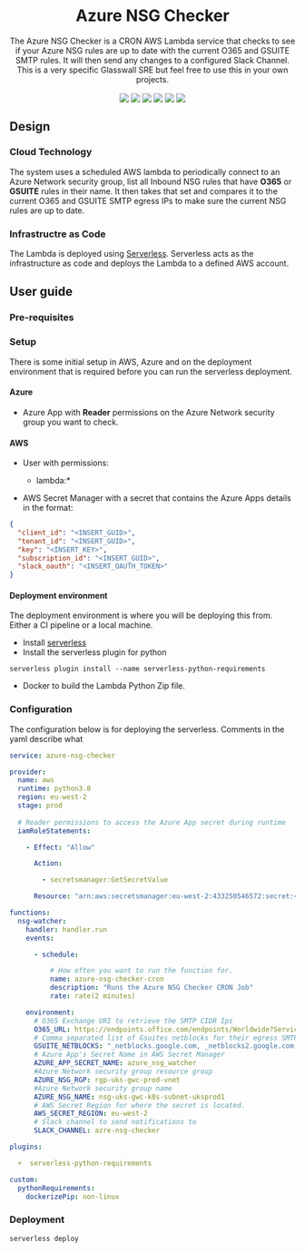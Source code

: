 <div align="center" style="text-align:center">

# Azure NSG Checker

The Azure NSG Checker is a CRON AWS Lambda service that checks to see if your Azure NSG rules are up to date with the current O365 and GSUITE SMTP rules. It will then send any changes to a configured Slack Channel. This is a very specific Glasswall SRE but feel free to use this in your own projects.

<img align="center" src="https://sonarcloud.io/api/project_badges/measure?project=azure-nsg-checker&metric=alert_status">
<img align="center" src="https://sonarcloud.io/api/project_badges/measure?project=azure-nsg-checker&metric=sqale_rating">
<img align="center" src="https://sonarcloud.io/api/project_badges/measure?project=azure-nsg-checker&metric=reliability_rating">
<img align="center" src="https://codecov.io/gh/glasswall-sre/azure-nsg-checker/branch/master/graph/badge.svg">
<img align="center" src="https://img.shields.io/github/license/glasswall-sre/azure-nsg-checker">
<img align="center" src="https://img.shields.io/github/workflow/status/glasswall-sre/azure-nsg-checker/CI">

</div>

## Design 

### Cloud Technology 

The system uses a scheduled AWS lambda to periodically connect to an Azure Network security group, list all Inbound NSG rules that have **O365** or **GSUITE** rules in their name. It then takes that set and compares it to the current O365 and GSUITE SMTP egress IPs to make sure the current NSG rules are up to date.

### Infrastructre as Code

The Lambda is deployed using [Serverless](https://www.serverless.com/framework/docs/). Serverless acts as the infrastructure as code and deploys the Lambda to a defined AWS account.

## User guide

### Pre-requisites

### Setup

There is some initial setup in AWS, Azure and on the deployment environment that is required before you can run the serverless deployment. 

#### Azure 

* Azure App with **Reader** permissions on the Azure Network security group you want to check.

#### AWS 

* User with permissions:
    - lambda:*

* AWS Secret Manager with a secret that contains the Azure Apps details in the format:

``` json
{
  "client_id": "<INSERT_GUID>",
  "tenant_id": "<INSERT_GUID>",
  "key": "<INSERT_KEY>",
  "subscription_id": "<INSERT_GUID>",
  "slack_oauth": "<INSERT_OAUTH_TOKEN>"
}
```

#### Deployment environment 

The deployment environment is where you will be deploying this from. Either a CI pipeline or a local machine.

* Install [serverless](https://www.serverless.com/framework/docs/getting-started/)
* Install the serverless plugin for python

``` 
serverless plugin install --name serverless-python-requirements
```

* Docker to build the Lambda Python Zip file. 

### Configuration

The configuration below is for deploying the serverless. Comments in the yaml describe what 

``` yaml
service: azure-nsg-checker

provider:
  name: aws
  runtime: python3.8
  region: eu-west-2
  stage: prod
  
  # Reader permissions to access the Azure App secret during runtime
  iamRoleStatements:

    - Effect: "Allow"

      Action:

        - secretsmanager:GetSecretValue

      Resource: "arn:aws:secretsmanager:eu-west-2:433250546572:secret:<SECRET_NAME>"

functions:
  nsg-watcher:
    handler: handler.run
    events:

      - schedule:

          # How often you want to run the function for.
          name: azure-nsg-checker-cron
          description: "Runs the Azure NSG Checker CRON Job"
          rate: rate(2 minutes)

    environment:
      # O365 Exchange URI to retrieve the SMTP CIDR Ips
      O365_URL: https://endpoints.office.com/endpoints/Worldwide?ServiceAreas=Exchange&ClientRequestId=
      # Comma separated list of Gsuites netblocks for their egress SMTP rules
      GSUITE_NETBLOCKS: "_netblocks.google.com, _netblocks2.google.com, _netblocks3.google.com" 
      # Azure App's Secret Name in AWS Secret Manager
      AZURE_APP_SECRET_NAME: azure_nsg_watcher
      #Azure Network security group resource group
      AZURE_NSG_RGP: rgp-uks-gwc-prod-vnet
      #Azure Network security group name 
      AZURE_NSG_NAME: nsg-uks-gwc-k8s-subnet-uksprod1
      # AWS Secret Region for where the secret is located.
      AWS_SECRET_REGION: eu-west-2
      # Slack channel to send notifications to
      SLACK_CHANNEL: azre-nsg-checker

plugins:

  +  serverless-python-requirements

custom:
  pythonRequirements:
    dockerizePip: non-linux
```

### Deployment

``` 
serverless deploy
```
